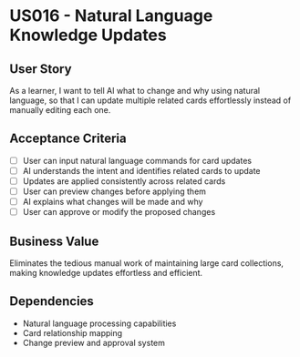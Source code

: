 # US016 - Natural Language Knowledge Updates

## User Story

As a learner, I want to tell AI what to change and why using natural language, so that I can update multiple related cards effortlessly instead of manually editing each one.

## Acceptance Criteria

- [ ] User can input natural language commands for card updates
- [ ] AI understands the intent and identifies related cards to update
- [ ] Updates are applied consistently across related cards
- [ ] User can preview changes before applying them
- [ ] AI explains what changes will be made and why
- [ ] User can approve or modify the proposed changes

## Business Value

Eliminates the tedious manual work of maintaining large card collections, making knowledge updates effortless and efficient.

## Dependencies

- Natural language processing capabilities
- Card relationship mapping
- Change preview and approval system
